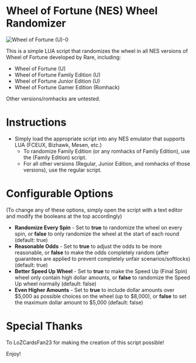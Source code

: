# Wheel of Fortune (NES) Wheel Randomizer

![Wheel of Fortune (U)-0](https://github.com/user-attachments/assets/7c42bfa4-2de5-4492-b094-18e0fe238577)

This is a simple LUA script that randomizes the wheel in all NES versions of Wheel of Fortune developed by Rare, including:
- Wheel of Fortune (U)
- Wheel of Fortune Family Edition (U)
- Wheel of Fortune Junior Edition (U)
- Wheel of Fortune Gamer Edition (Romhack)

Other versions/romhacks are untested.

# Instructions

- Simply load the appropriate script into any NES emulator that supports LUA (FCEUX, Bizhawk, Mesen, etc.)
  - To randomize Family Edition (or any romhacks of Family Edition), use the (Family Edition) script.
  - For all other versions (Regular, Junior Edition, and romhacks of those versions), use the regular script.

# Configurable Options

(To change any of these options, simply open the script with a text editor and modify the booleans at the top accordingly)

- **Randomize Every Spin** - Set to **true** to randomize the wheel on every spin, or **false** to only randomize the wheel at the start of each round (default: true)
- **Reasonable Odds** - Set to **true** to adjust the odds to be more reasonable, or **false** to make the odds completely random (after guarantees are applied to prevent completely unfair scenarios/softlocks) (default: true)
- **Better Speed Up Wheel** - Set to **true** to make the Speed Up (Final Spin) wheel only contain high dollar amounts, or **false** to randomize the Speed Up wheel normally (default: false)
- **Even Higher Amounts** - Set to **true** to include dollar amounts over $5,000 as possible choices on the wheel (up to $8,000), or **false** to set the maximum dollar amount to $5,000 (default: false)

# Special Thanks

To LoZCardsFan23 for making the creation of this script possible!

Enjoy!
